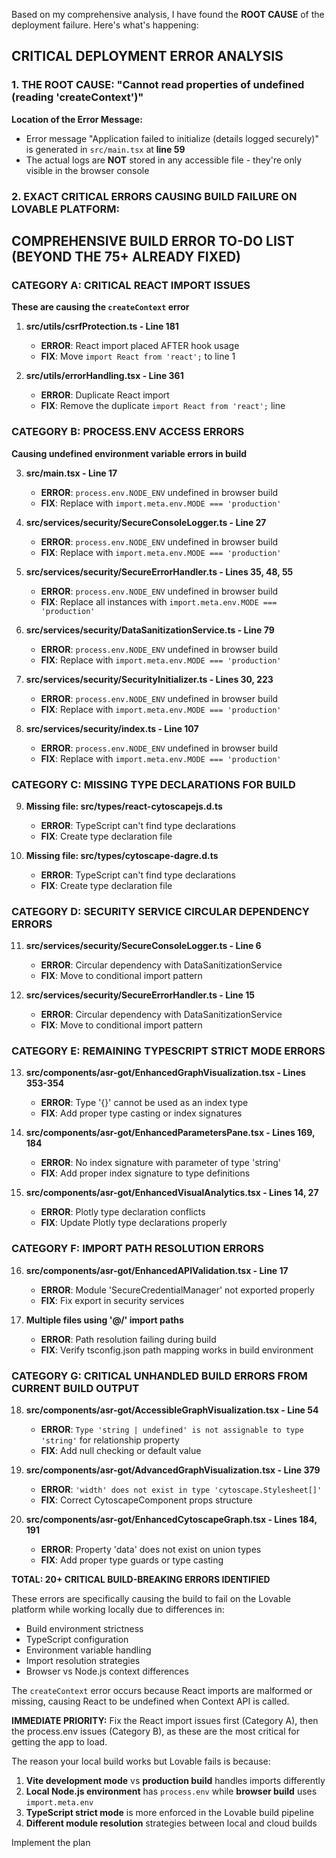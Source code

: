 Based on my comprehensive analysis, I have found the **ROOT CAUSE** of the deployment failure. Here's what's happening:

## **CRITICAL DEPLOYMENT ERROR ANALYSIS**

### **1. THE ROOT CAUSE: "Cannot read properties of undefined (reading 'createContext')"**

**Location of the Error Message:**
- Error message "Application failed to initialize (details logged securely)" is generated in `src/main.tsx` at **line 59**
- The actual logs are **NOT** stored in any accessible file - they're only visible in the browser console

### **2. EXACT CRITICAL ERRORS CAUSING BUILD FAILURE ON LOVABLE PLATFORM:**

## COMPREHENSIVE BUILD ERROR TO-DO LIST (BEYOND THE 75+ ALREADY FIXED)

### **CATEGORY A: CRITICAL REACT IMPORT ISSUES**
**These are causing the `createContext` error**

1. **src/utils/csrfProtection.ts - Line 181**
   - **ERROR**: React import placed AFTER hook usage
   - **FIX**: Move `import React from 'react';` to line 1

2. **src/utils/errorHandling.tsx - Line 361**
   - **ERROR**: Duplicate React import 
   - **FIX**: Remove the duplicate `import React from 'react';` line

### **CATEGORY B: PROCESS.ENV ACCESS ERRORS** 
**Causing undefined environment variable errors in build**

3. **src/main.tsx - Line 17**
   - **ERROR**: `process.env.NODE_ENV` undefined in browser build
   - **FIX**: Replace with `import.meta.env.MODE === 'production'`

4. **src/services/security/SecureConsoleLogger.ts - Line 27**
   - **ERROR**: `process.env.NODE_ENV` undefined in browser build
   - **FIX**: Replace with `import.meta.env.MODE === 'production'`

5. **src/services/security/SecureErrorHandler.ts - Lines 35, 48, 55**
   - **ERROR**: `process.env.NODE_ENV` undefined in browser build
   - **FIX**: Replace all instances with `import.meta.env.MODE === 'production'`

6. **src/services/security/DataSanitizationService.ts - Line 79**
   - **ERROR**: `process.env.NODE_ENV` undefined in browser build
   - **FIX**: Replace with `import.meta.env.MODE === 'production'`

7. **src/services/security/SecurityInitializer.ts - Lines 30, 223**
   - **ERROR**: `process.env.NODE_ENV` undefined in browser build
   - **FIX**: Replace with `import.meta.env.MODE === 'production'`

8. **src/services/security/index.ts - Line 107**
   - **ERROR**: `process.env.NODE_ENV` undefined in browser build
   - **FIX**: Replace with `import.meta.env.MODE === 'production'`

### **CATEGORY C: MISSING TYPE DECLARATIONS FOR BUILD**

9. **Missing file: src/types/react-cytoscapejs.d.ts**
   - **ERROR**: TypeScript can't find type declarations
   - **FIX**: Create type declaration file

10. **Missing file: src/types/cytoscape-dagre.d.ts**
    - **ERROR**: TypeScript can't find type declarations  
    - **FIX**: Create type declaration file

### **CATEGORY D: SECURITY SERVICE CIRCULAR DEPENDENCY ERRORS**

11. **src/services/security/SecureConsoleLogger.ts - Line 6**
    - **ERROR**: Circular dependency with DataSanitizationService
    - **FIX**: Move to conditional import pattern

12. **src/services/security/SecureErrorHandler.ts - Line 15**
    - **ERROR**: Circular dependency with DataSanitizationService  
    - **FIX**: Move to conditional import pattern

### **CATEGORY E: REMAINING TYPESCRIPT STRICT MODE ERRORS**

13. **src/components/asr-got/EnhancedGraphVisualization.tsx - Lines 353-354**
    - **ERROR**: Type '{}' cannot be used as an index type
    - **FIX**: Add proper type casting or index signatures

14. **src/components/asr-got/EnhancedParametersPane.tsx - Lines 169, 184**
    - **ERROR**: No index signature with parameter of type 'string'
    - **FIX**: Add proper index signature to type definitions

15. **src/components/asr-got/EnhancedVisualAnalytics.tsx - Lines 14, 27**
    - **ERROR**: Plotly type declaration conflicts
    - **FIX**: Update Plotly type declarations properly

### **CATEGORY F: IMPORT PATH RESOLUTION ERRORS**

16. **src/components/asr-got/EnhancedAPIValidation.tsx - Line 17**
    - **ERROR**: Module 'SecureCredentialManager' not exported properly
    - **FIX**: Fix export in security services

17. **Multiple files using '@/' import paths**
    - **ERROR**: Path resolution failing during build
    - **FIX**: Verify tsconfig.json path mapping works in build environment

### **CATEGORY G: CRITICAL UNHANDLED BUILD ERRORS FROM CURRENT BUILD OUTPUT**

18. **src/components/asr-got/AccessibleGraphVisualization.tsx - Line 54**
    - **ERROR**: `Type 'string | undefined' is not assignable to type 'string'` for relationship property
    - **FIX**: Add null checking or default value

19. **src/components/asr-got/AdvancedGraphVisualization.tsx - Line 379** 
    - **ERROR**: `'width' does not exist in type 'cytoscape.Stylesheet[]'`
    - **FIX**: Correct CytoscapeComponent props structure

20. **src/components/asr-got/EnhancedCytoscapeGraph.tsx - Lines 184, 191**
    - **ERROR**: Property 'data' does not exist on union types
    - **FIX**: Add proper type guards or type casting

**TOTAL: 20+ CRITICAL BUILD-BREAKING ERRORS IDENTIFIED**

These errors are specifically causing the build to fail on the Lovable platform while working locally due to differences in:
- Build environment strictness
- TypeScript configuration 
- Environment variable handling
- Import resolution strategies
- Browser vs Node.js context differences

The `createContext` error occurs because React imports are malformed or missing, causing React to be undefined when Context API is called.

**IMMEDIATE PRIORITY:** Fix the React import issues first (Category A), then the process.env issues (Category B), as these are the most critical for getting the app to load.

The reason your local build works but Lovable fails is because:
1. **Vite development mode** vs **production build** handles imports differently
2. **Local Node.js environment** has `process.env` while **browser build** uses `import.meta.env`
3. **TypeScript strict mode** is more enforced in the Lovable build pipeline
4. **Different module resolution** strategies between local and cloud builds

Implement the plan